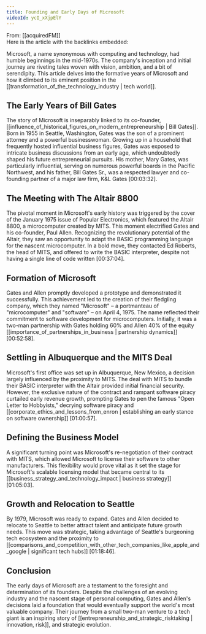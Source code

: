 ```yaml
---
title: Founding and Early Days of Microsoft
videoId: ycI_xXjpElY
---
```


From: [[acquiredFM]] <br/> 
Here is the article with the backlinks embedded:

Microsoft, a name synonymous with computing and technology, had humble beginnings in the mid-1970s. The company's inception and initial journey are riveting tales woven with vision, ambition, and a bit of serendipity. This article delves into the formative years of Microsoft and how it climbed to its eminent position in the [[transformation_of_the_technology_industry | tech world]].

## The Early Years of Bill Gates

The story of Microsoft is inseparably linked to its co-founder, [[influence_of_historical_figures_on_modern_entrepreneurship | Bill Gates]]. Born in 1955 in Seattle, Washington, Gates was the son of a prominent attorney and a powerful businesswoman. Growing up in a household that frequently hosted influential business figures, Gates was exposed to intricate business discussions from an early age, which undoubtedly shaped his future entrepreneurial pursuits. His mother, Mary Gates, was particularly influential, serving on numerous powerful boards in the Pacific Northwest, and his father, Bill Gates Sr., was a respected lawyer and co-founding partner of a major law firm, K&L Gates <a class="yt-timestamp" data-t="00:03:32">[00:03:32]</a>.

## The Meeting with The Altair 8800

The pivotal moment in Microsoft's early history was triggered by the cover of the January 1975 issue of Popular Electronics, which featured the Altair 8800, a microcomputer created by MITS. This moment electrified Gates and his co-founder, Paul Allen. Recognizing the revolutionary potential of the Altair, they saw an opportunity to adapt the BASIC programming language for the nascent microcomputer. In a bold move, they contacted Ed Roberts, the head of MITS, and offered to write the BASIC interpreter, despite not having a single line of code written <a class="yt-timestamp" data-t="00:37:04">[00:37:04]</a>.

## Formation of Microsoft

Gates and Allen promptly developed a prototype and demonstrated it successfully. This achievement led to the creation of their fledgling company, which they named "Microsoft" – a portmanteau of "microcomputer" and "software" – on April 4, 1975. The name reflected their commitment to software development for microcomputers. Initially, it was a two-man partnership with Gates holding 60% and Allen 40% of the equity [[importance_of_partnerships_in_business | partnership dynamics]] <a class="yt-timestamp" data-t="00:52:58">[00:52:58]</a>.

## Settling in Albuquerque and the MITS Deal

Microsoft's first office was set up in Albuquerque, New Mexico, a decision largely influenced by the proximity to MITS. The deal with MITS to bundle their BASIC interpreter with the Altair provided initial financial security. However, the exclusive nature of the contract and rampant software piracy curtailed early revenue growth, prompting Gates to pen the famous "Open Letter to Hobbyists," decrying software piracy and [[corporate_ethics_and_lessons_from_enron | establishing an early stance on software ownership]] <a class="yt-timestamp" data-t="01:00:57">[01:00:57]</a>.

## Defining the Business Model

A significant turning point was Microsoft's re-negotiation of their contract with MITS, which allowed Microsoft to license their software to other manufacturers. This flexibility would prove vital as it set the stage for Microsoft's scalable licensing model that became central to its [[business_strategy_and_technology_impact | business strategy]] <a class="yt-timestamp" data-t="01:05:03">[01:05:03]</a>.

## Growth and Relocation to Seattle

By 1979, Microsoft was ready to expand. Gates and Allen decided to relocate to Seattle to better attract talent and anticipate future growth needs. This move was strategic, taking advantage of Seattle's burgeoning tech ecosystem and the proximity to [[comparisons_and_competition_with_other_tech_companies_like_apple_and_google | significant tech hubs]] <a class="yt-timestamp" data-t="01:18:46">[01:18:46]</a>.

## Conclusion

The early days of Microsoft are a testament to the foresight and determination of its founders. Despite the challenges of an evolving industry and the nascent stage of personal computing, Gates and Allen's decisions laid a foundation that would eventually support the world's most valuable company. Their journey from a small two-man venture to a tech giant is an inspiring story of [[entrepreneurship_and_strategic_risktaking | innovation, risk]], and strategic evolution.